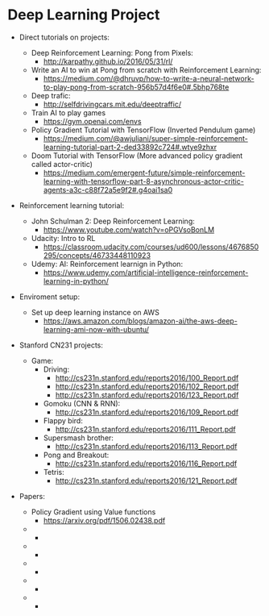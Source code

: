 # Deep Learning Project
* Direct tutorials on projects:
  * Deep Reinforcement Learning: Pong from Pixels: 
    * http://karpathy.github.io/2016/05/31/rl/
  * Write an AI to win at Pong from scratch with Reinforcement Learning: 
    * https://medium.com/@dhruvp/how-to-write-a-neural-network-to-play-pong-from-scratch-956b57d4f6e0#.5bhp768te
  * Deep trafic:
    * http://selfdrivingcars.mit.edu/deeptraffic/
  * Train AI to play games
    * https://gym.openai.com/envs
  * Policy Gradient Tutorial with TensorFlow (Inverted Pendulum game)
    * https://medium.com/@awjuliani/super-simple-reinforcement-learning-tutorial-part-2-ded33892c724#.wtye9zhxr
  * Doom Tutorial with TensorFlow (More advanced policy gradient called actor-critic)
    * https://medium.com/emergent-future/simple-reinforcement-learning-with-tensorflow-part-8-asynchronous-actor-critic-agents-a3c-c88f72a5e9f2#.g4oai1sa0

* Reinforcement learning tutorial:
  * John Schulman 2: Deep Reinforcement Learning:
    * https://www.youtube.com/watch?v=oPGVsoBonLM
  * Udacity: Intro to RL
    * https://classroom.udacity.com/courses/ud600/lessons/4676850295/concepts/46733448110923
  * Udemy: AI: Reinforcement learnign in Python:
    * https://www.udemy.com/artificial-intelligence-reinforcement-learning-in-python/
    
* Enviroment setup:
  * Set up deep learning instance on AWS
    * https://aws.amazon.com/blogs/amazon-ai/the-aws-deep-learning-ami-now-with-ubuntu/

* Stanford CN231 projects:
  * Game:
    * Driving:
      * http://cs231n.stanford.edu/reports2016/100_Report.pdf
      * http://cs231n.stanford.edu/reports2016/102_Report.pdf
      * http://cs231n.stanford.edu/reports2016/123_Report.pdf
    * Gomoku (CNN & RNN):
      * http://cs231n.stanford.edu/reports2016/109_Report.pdf
    * Flappy bird:
      * http://cs231n.stanford.edu/reports2016/111_Report.pdf
    * Supersmash brother:
      * http://cs231n.stanford.edu/reports2016/113_Report.pdf
    * Pong and Breakout:
      * http://cs231n.stanford.edu/reports2016/116_Report.pdf
    * Tetris:
      * http://cs231n.stanford.edu/reports2016/121_Report.pdf

* Papers:
  * Policy Gradient using Value functions
    * https://arxiv.org/pdf/1506.02438.pdf
  * 
    * 
  * 
    * 
  * 
    * 
  * 
    * 
  * 
    * 
